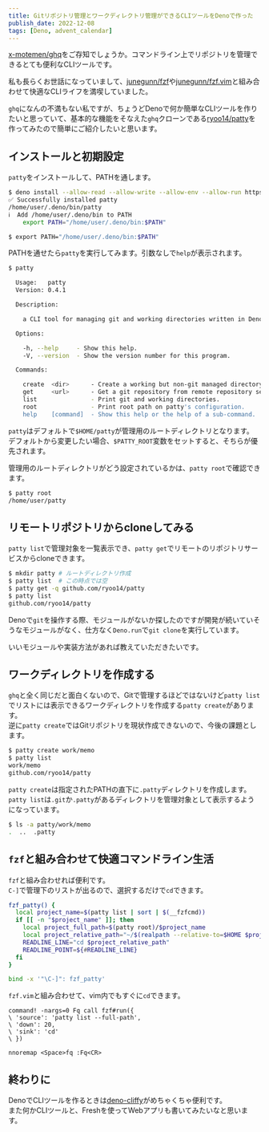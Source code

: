 ```yaml
---
title: Gitリポジトリ管理とワークディレクトリ管理ができるCLIツールをDenoで作った
publish_date: 2022-12-08
tags: [Deno, advent_calendar]
---
```


[x-motemen/ghq](https://github.com/x-motemen/ghq)をご存知でしょうか。コマンドライン上でリポジトリを管理できるとても便利なCLIツールです。

私も長らくお世話になっていまして、[junegunn/fzf](https://github.com/junegunn/fzf)や[junegunn/fzf.vim](https://github.com/junegunn/fzf.vim)と組み合わせて快適なCLIライフを満喫していました。

`ghq`になんの不満もない私ですが、ちょうどDenoで何か簡単なCLIツールを作りたいと思っていて、基本的な機能をそなえた`ghq`クローンである[ryoo14/patty](https://github.com/ryoo14/patty)を作ってみたので簡単にご紹介したいと思います。

## インストールと初期設定

`patty`をインストールして、PATHを通します。

```sh
$ deno install --allow-read --allow-write --allow-env --allow-run https://deno.land/x/patty@0.4.1/patty.ts
✅ Successfully installed patty
/home/user/.deno/bin/patty
ℹ️  Add /home/user/.deno/bin to PATH
    export PATH="/home/user/.deno/bin:$PATH"

$ export PATH="/home/user/.deno/bin:$PATH"  
```

PATHを通せたら`patty`を実行してみます。引数なしで`help`が表示されます。

```sh
$ patty

  Usage:   patty
  Version: 0.4.1

  Description:

    a CLI tool for managing git and working directories written in Deno.

  Options:

    -h, --help     - Show this help.                            
    -V, --version  - Show the version number for this program.  

  Commands:

    create  <dir>      - Create a working but non-git managed directory.      
    get     <url>      - Get a git repository from remote repository services.
    list               - Print git and working directories.                   
    root               - Print root path on patty's configuration.            
    help    [command]  - Show this help or the help of a sub-command.         
```

`patty`はデフォルトで`$HOME/patty`が管理用のルートディレクトリとなります。  
デフォルトから変更したい場合、`$PATTY_ROOT`変数をセットすると、そちらが優先されます。  

管理用のルートディレクトリがどう設定されているかは、`patty root`で確認できます。

```sh
$ patty root
/home/user/patty
```

## リモートリポジトリからcloneしてみる

`patty list`で管理対象を一覧表示でき、`patty get`でリモートのリポジトリサービスからcloneできます。

```sh
$ mkdir patty # ルートディレクトリ作成
$ patty list  # この時点では空
$ patty get -q github.com/ryoo14/patty
$ patty list
github.com/ryoo14/patty
```

Denoで`git`を操作する際、モジュールがないか探したのですが開発が続いていそうなモジュールがなく、仕方なく`Deno.run`で`git clone`を実行しています。

いいモジュールや実装方法があれば教えていただきたいです。

## ワークディレクトリを作成する

`ghq`と全く同じだと面白くないので、Gitで管理するほどではないけど`patty list`でリストには表示できるワークディレクトリを作成する`patty create`があります。  
逆に`patty create`ではGitリポジトリを現状作成できないので、今後の課題とします。

```sh
$ patty create work/memo
$ patty list
work/memo
github.com/ryoo14/patty
```

`patty create`は指定されたPATHの直下に`.patty`ディレクトリを作成します。`patty list`は`.git`か`.patty`があるディレクトリを管理対象として表示するようになっています。

```sh
$ ls -a patty/work/memo
.  ..  .patty
```

## `fzf`と組み合わせて快適コマンドライン生活

`fzf`と組み合わせれば便利です。  
`C-]`で管理下のリストが出るので、選択するだけで`cd`できます。

```bash
fzf_patty() {
  local project_name=$(patty list | sort | $(__fzfcmd))
  if [[ -n "$project_name" ]]; then
    local project_full_path=$(patty root)/$project_name
    local project_relative_path="~/$(realpath --relative-to=$HOME $project_full_path)"
    READLINE_LINE="cd $project_relative_path"
    READLINE_POINT=${#READLINE_LINE}
  fi
}

bind -x '"\C-]": fzf_patty'
```

`fzf.vim`と組み合わせて、vim内でもすぐに`cd`できます。

```vim
command! -nargs=0 Fq call fzf#run({
\ 'source': 'patty list --full-path',
\ 'down': 20,
\ 'sink': 'cd'
\ })

nnoremap <Space>fq :Fq<CR>
```

## 終わりに

DenoでCLIツールを作るときは[deno-cliffy](https://cliffy.io)がめちゃくちゃ便利です。  
また何かCLIツールと、Freshを使ってWebアプリも書いてみたいなと思います。

